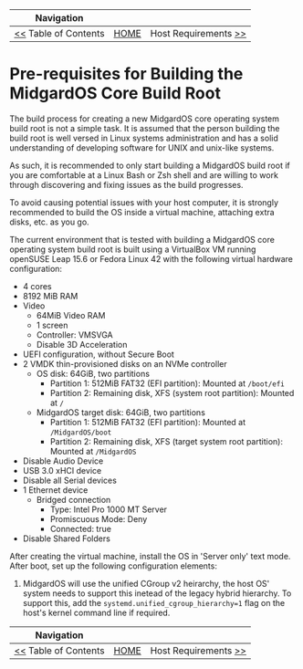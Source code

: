 | Navigation |||
| --- | --- | ---: |
| [<<](./README.md) Table of Contents | [HOME](./README.md) | Host Requirements [>>](./HostRequirements.md) |

# Pre-requisites for Building the MidgardOS Core Build Root

The build process for creating a new MidgardOS core operating system build root is not a simple task. It is assumed that the person building the build root is well versed in Linux systems administration and has a solid understanding of developing software for UNIX and unix-like systems.

As such, it is recommended to only start building a MidgardOS build root if you are comfortable at a Linux Bash or Zsh shell and are willing to work through discovering and fixing issues as the build progresses.

To avoid causing potential issues with your host computer, it is strongly recommended to build the OS inside a virtual machine, attaching extra disks, etc. as you go.

The current environment that is tested with building a MidgardOS core operating system build root is built using a VirtualBox VM running openSUSE Leap 15.6 or Fedora Linux 42 with the following virtual hardware configuration:

- 4 cores
- 8192 MiB RAM
- Video
  - 64MiB Video RAM
  - 1 screen
  - Controller: VMSVGA
  - Disable 3D Acceleration
- UEFI configuration, without Secure Boot
- 2 VMDK thin-provisioned disks on an NVMe controller
  - OS disk: 64GiB, two partitions
    - Partition 1: 512MiB FAT32 (EFI partition): Mounted at `/boot/efi`
    - Partition 2: Remaining disk, XFS (system root partition): Mounted at `/`
  - MidgardOS target disk: 64GiB, two partitions
    - Partition 1: 512MiB FAT32 (EFI partition): Mounted at `/MidgardOS/boot`
    - Partition 2: Remaining disk, XFS (target system root partition): Mounted at `/MidgardOS`
- Disable Audio Device
- USB 3.0 xHCI device
- Disable all Serial devices
- 1 Ethernet device
  - Bridged connection
    - Type: Intel Pro 1000 MT Server
    - Promiscuous Mode: Deny
    - Connected: true
- Disable Shared Folders

After creating the virtual machine, install the OS in 'Server only' text mode. After boot, set up the following configuration elements:

1. MidgardOS will use the unified CGroup v2 heirarchy, the host OS' system needs to support this inetead of the legacy hybrid hierarchy. To support this, add the `systemd.unified_cgroup_hierarchy=1` flag on the host's kernel command line if required.

| Navigation |||
| --- | --- | ---: |
| [<<](./README.md) Table of Contents | [HOME](./README.md) | Host Requirements [>>](./HostRequirements.md) |
